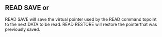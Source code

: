 ## READ SAVE or

READ SAVE will save the virtual pointer used by the READ command topoint to the next DATA to be read. READ RESTORE will restore the pointerthat was previously saved.